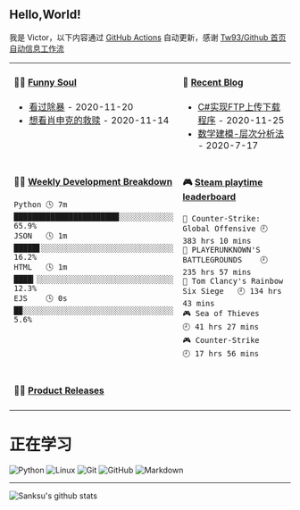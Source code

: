 ## Hello,World!

我是 Victor，以下内容通过 [GitHub Actions](https://github.com/Victor-dw/Victor-dw/actions) 自动更新，感谢 [Tw93/Github 首页自动信息工作流](https://github.com/tw93/tw93)

<table width="800px">
<tr>
<td valign="top" width="50%">


#### 🤾‍♂️ <a href="https://www.douban.com/people/226575739/" target="_blank">Funny Soul</a>

<!-- douban starts -->

* <a href=https://movie.douban.com/subject/30373723/ target='_blank'>看过除暴</a> - 2020-11-20
* <a href=http://movie.douban.com/subject/1292052/ target='_blank'>想看肖申克的救赎</a> - 2020-11-14
  <!-- douban ends -->

</td>
<td valign="top" width="50%">

#### 🎣 <a href="https://sanksu.top/" target="_blank">Recent Blog</a>

<!-- blog starts -->

* <a href=https://www.cnblogs.com/DWVictor/p/14036305.html target='_blank'>C#实现FTP上传下载程序</a> - 2020-11-25
* <a href=https://www.cnblogs.com/DWVictor/p/13335166.html target='_blank'>数学建模-层次分析法</a> - 2020-7-17
  <!-- blog ends -->

</td>
</tr>
<tr>
<td valign="top" width="50%">

#### 🏊‍♂️ <a href="https://gist.github.com/Sanksu/05162ee00bd2a93c4d0e7b3f5c173e74" target="_blank">Weekly Development Breakdown</a>

<!-- code_time starts -->

```text
Python 🕓 7m ███████████████████████░░░░░░░░░░░░ 65.9%
JSON   🕓 1m █████▋░░░░░░░░░░░░░░░░░░░░░░░░░░░░░ 16.2%
HTML   🕓 1m ████▎░░░░░░░░░░░░░░░░░░░░░░░░░░░░░░ 12.3%
EJS    🕓 0s █▉░░░░░░░░░░░░░░░░░░░░░░░░░░░░░░░░░  5.6%
```

<!-- code_time ends -->

</td>
<td valign="top" width="50%">

#### 🎮 <a href="https://gist.github.com/Sanksu/f47f02e2f4f067be39427ed9d76bc9cd" target="_blank">Steam playtime leaderboard</a>

<!-- play_time starts -->

```text
🔫 Counter-Strike: Global Offensive 🕘 383 hrs 10 mins
🍳 PLAYERUNKNOWN'S BATTLEGROUNDS    🕘 235 hrs 57 mins
🔫 Tom Clancy's Rainbow Six Siege   🕘 134 hrs 43 mins
🎮 Sea of Thieves                   🕘 41 hrs 27 mins
🎮 Counter-Strike                   🕘 17 hrs 56 mins
```

<!-- play_time ends -->

</td>
</tr>
<tr>
<td valign="top" width="50%">

#### 🏋️‍♀️ <a href="https://github.com/sanksu/sanksu/blob/main/releases.md" target="_blank">Product Releases</a>

<!-- recent_releases starts -->

<!-- recent_releases ends -->

</td>
</tr>
</table>

# 正在学习

![Python](https://img.shields.io/badge/-python-333333?style=flat&logo=python&logoColor=3776AB)
![Linux](https://img.shields.io/badge/-Linux-333333?style=flat&logo=Linux&logoColor=FCC624)
![Git](https://img.shields.io/badge/-Git-333333?style=flat&logo=git)
![GitHub](https://img.shields.io/badge/-GitHub-333333?style=flat&logo=github)
![Markdown](https://img.shields.io/badge/-Markdown-333333?style=flat&logo=markdown)

---

![Sanksu's github stats](https://github-readme-stats.vercel.app/api?username=sanksu&hide=issues&show_icons=true&title_color=000000&icon_color=fff&text_color=000&bg_color=DEG,708090,2F4F4F)
